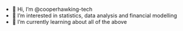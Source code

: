 - 👋 Hi, I’m @cooperhawking-tech
- 👀 I’m interested in statistics, data analysis and financial modelling
- 🌱 I’m currently learning about all of the above


<!---
cooperhawking-tech/cooperhawking-tech is a ✨ special ✨ repository because its `README.md` (this file) appears on your GitHub profile.
You can click the Preview link to take a look at your changes.
--->
